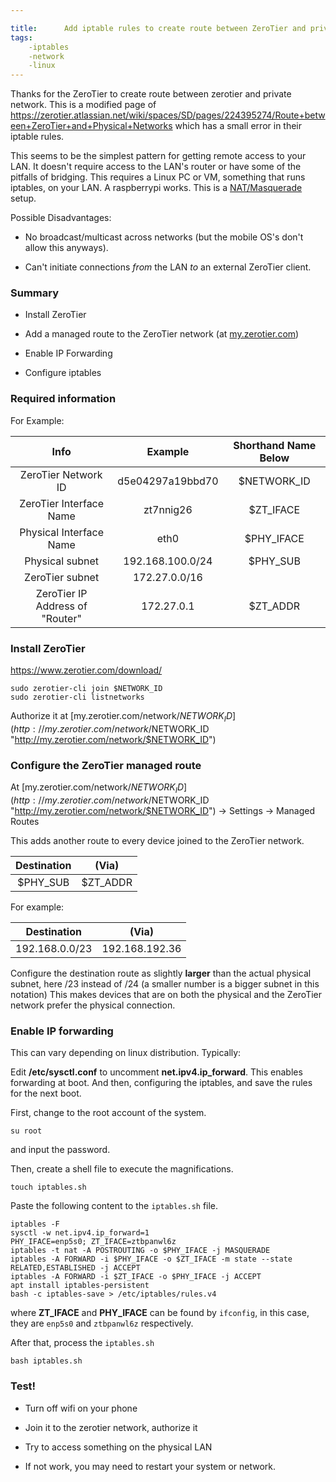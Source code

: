 ```yaml
---

title:      Add iptable rules to create route between ZeroTier and private physical network.
tags:
    -iptables
    -network
    -linux
---
```


Thanks for the ZeroTier to create route between zerotier and private network.
This is a modified page of <https://zerotier.atlassian.net/wiki/spaces/SD/pages/224395274/Route+between+ZeroTier+and+Physical+Networks> which has a small error in their iptable rules.


This seems to be the simplest pattern for getting remote access to your LAN. It doesn't require access to the LAN's router or have some of the pitfalls of bridging. This requires a Linux PC or VM, something that runs iptables, on your LAN. A raspberrypi works. This is a [NAT/Masquerade](https://en.wikipedia.org/wiki/Network_address_translation "https://en.wikipedia.org/wiki/Network_address_translation") setup.

Possible Disadvantages:

-   No broadcast/multicast across networks (but the mobile OS's don't allow this anyways).

-   Can't initiate connections *from* the LAN *to* an external ZeroTier client.

### Summary

-   Install ZeroTier

-   Add a managed route to the ZeroTier network (at [my.zerotier.com](http://my.zerotier.com/ "http://my.zerotier.com"))

-   Enable IP Forwarding

-   Configure iptables

### Required information

For Example:

|Info |Example|Shorthand Name Below |
|:---:|:---:|:---:|
|ZeroTier Network ID|d5e04297a19bbd70|$NETWORK_ID|
|ZeroTier Interface Name|zt7nnig26|$ZT_IFACE|
|Physical Interface Name|eth0 |$PHY_IFACE|
|Physical subnet|192.168.100.0/24|$PHY_SUB|
|ZeroTier subnet |172.27.0.0/16 |  |
|ZeroTier IP Address of "Router" |172.27.0.1 |$ZT_ADDR |


### Install ZeroTier

<https://www.zerotier.com/download/>

```
sudo zerotier-cli join $NETWORK_ID 
sudo zerotier-cli listnetworks
```

Authorize it at [my.zerotier.com/network/$NETWORK_ID](http://my.zerotier.com/network/$NETWORK_ID "http://my.zerotier.com/network/$NETWORK_ID")



### Configure the ZeroTier managed route

At [my.zerotier.com/network/$NETWORK_ID](http://my.zerotier.com/network/$NETWORK_ID "http://my.zerotier.com/network/$NETWORK_ID") -> Settings -> Managed Routes

This adds another route to every device joined to the ZeroTier network.

|Destination |(Via) |
|:---:|:---:|
|$PHY_SUB |$ZT_ADDR |

For example:

|Destination |(Via) |
|:---:|:---:|
|192.168.0.0/23 |192.168.192.36 |


Configure the destination route as slightly **larger** than the actual physical subnet, here /23 instead of /24 (a smaller number is a bigger subnet in this notation) This makes devices that are on both the physical and the ZeroTier network prefer the physical connection.

### Enable IP forwarding

This can vary depending on linux distribution. Typically:

Edit **/etc/sysctl.conf** to uncomment **net.ipv4.ip_forward**. This enables forwarding at boot.
And then, configuring the iptables, and save the rules for the next boot.

First, change to the root account of the system.
```
su root
```
and input the password.

Then, create a shell file to execute the magnifications.
```
touch iptables.sh
```
Paste the following content to the `iptables.sh` file.
```
iptables -F
sysctl -w net.ipv4.ip_forward=1
PHY_IFACE=enp5s0; ZT_IFACE=ztbpanwl6z
iptables -t nat -A POSTROUTING -o $PHY_IFACE -j MASQUERADE
iptables -A FORWARD -i $PHY_IFACE -o $ZT_IFACE -m state --state RELATED,ESTABLISHED -j ACCEPT
iptables -A FORWARD -i $ZT_IFACE -o $PHY_IFACE -j ACCEPT
apt install iptables-persistent
bash -c iptables-save > /etc/iptables/rules.v4
```
where **ZT_IFACE** and **PHY_IFACE** can be found by `ifconfig`, in this case, they are `enp5s0` and `ztbpanwl6z` respectively. 

After that, process the `iptables.sh`
```
bash iptables.sh
```

### Test!

-   Turn off wifi on your phone

-   Join it to the zerotier network, authorize it

-   Try to access something on the physical LAN

-   If not work, you may need to restart your system or network.